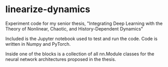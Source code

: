 # linearize-dynamics
Experiment code for my senior thesis, "Integrating Deep Learning with the Theory of Nonlinear, Chaotic, and History-Dependent Dynamics"

Included is the Jupyter notebook used to test and run the code. Code is written in Numpy and PyTorch.

Inside one of the blocks is a collection of all nn.Module classes for the neural network architectures proposed in the thesis.
